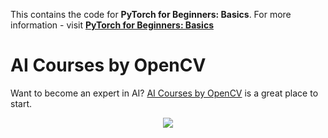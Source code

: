 This contains the code for **PyTorch for Beginners: Basics**. For more
information - visit
[**PyTorch for Beginners: Basics**](https://www.learnopencv.com/pytorch-for-beginners-basics/)

# AI Courses by OpenCV

Want to become an expert in AI?
[AI Courses by OpenCV](https://opencv.org/courses/) is a great place to start.

<a href="https://opencv.org/courses/">
<p align="center"> 
<img src="https://www.learnopencv.com/wp-content/uploads/2020/04/AI-Courses-By-OpenCV-Github.png">
</p>
</a>
